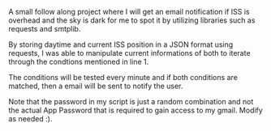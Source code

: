 A small follow along project where I will get an email notification if ISS is overhead and the sky is dark for me to spot it by utilizing libraries such as requests and smtplib. 

By storing daytime and current ISS position in a JSON format using requests, I was able to manipulate current informations of both to iterate through the condtions mentioned in line 1. 

The conditions will be tested every minute and if both conditions are matched, then a email will be sent to notify the user. 

Note that the password in my script is just a random combination and not the actual App Password that is required to gain access to my gmail. Modify as needed :). 


